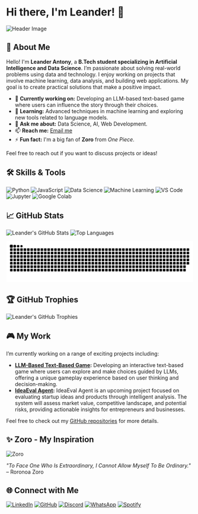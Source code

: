 # Hi there, I'm Leander! 👋

![Header Image](https://drive.google.com/uc?id=1UNxlXrfl-OSvh2TJ3zFRWGt_MHN4S9ZK)

## 🚀 About Me

Hello! I'm **Leander Antony**, a **B.Tech student specializing in Artificial Intelligence and Data Science**. I’m passionate about solving real-world problems using data and technology. I enjoy working on projects that involve machine learning, data analysis, and building web applications. My goal is to create practical solutions that make a positive impact.

- 🔭 **Currently working on:** Developing an LLM-based text-based game where users can influence the story through their choices.
- 🌱 **Learning:** Advanced techniques in machine learning and exploring new tools related to language models.
- 💬 **Ask me about:** Data Science, AI, Web Development.
- 📫 **Reach me:** [Email me](mailto:leander.antony2023@gmail.com)
- ⚡ **Fun fact:** I'm a big fan of **Zoro** from *One Piece*.

Feel free to reach out if you want to discuss projects or ideas!

## 🛠️ Skills & Tools

![Python](https://img.shields.io/badge/-Python-306998?style=flat&logo=python&logoColor=white) ![JavaScript](https://img.shields.io/badge/-JavaScript-F7DF1E?style=flat&logo=javascript&logoColor=black) ![Data Science](https://img.shields.io/badge/-Data_Science-0E76A8?style=flat&logo=databricks&logoColor=white) ![Machine Learning](https://img.shields.io/badge/-Machine_Learning-F7DF1E?style=flat&logo=scikit-learn&logoColor=black)
![VS Code](https://img.shields.io/badge/-VS_Code-007ACC?style=flat&logo=visualstudiocode&logoColor=white) ![Jupyter](https://img.shields.io/badge/-Jupyter-F7DF1E?style=flat&logo=jupyter&logoColor=black) ![Google Colab](https://img.shields.io/badge/-Google_Colab-F9AB00?style=flat&logo=googlecolab&logoColor=black)

## 📈 GitHub Stats

![Leander's GitHub Stats](https://github-readme-stats.vercel.app/api?username=Leander-Antony&show_icons=true&theme=radical)
![Top Languages](https://github-readme-stats.vercel.app/api/top-langs/?username=Leander-Antony&layout=compact&theme=radical)

<picture>
  <source media="(prefers-color-scheme: dark)" srcset="https://raw.githubusercontent.com/Leander-Antony/Leander-Antony/refs/heads/output/github-snake-dark.svg" />
  <source media="(prefers-color-scheme: light)" srcset="https://raw.githubusercontent.com/Leander-Antony/Leander-Antony/refs/heads/output/github-snake.svg" />
  <img alt="github-snake" src="https://raw.githubusercontent.com/Leander-Antony/Leander-Antony/refs/heads/output/github-snake.svg" />
</picture>

## 🏆 GitHub Trophies

![Leander's GitHub Trophies](https://github-profile-trophy.vercel.app/?username=Leander-Antony&theme=radical&no-bg=true&no-frame=true)

## 🎮 My Work

I’m currently working on a range of exciting projects including:

- **[LLM-Based Text-Based Game](https://github.com/Leander-Antony/BeyondLLM/tree/main/Text%20based%20Game%20using%20BeyondLLM):** Developing an interactive text-based game where users can explore and make choices guided by LLMs, offering a unique gameplay experience based on user thinking and decision-making.
- **[IdeaEval Agent](https://github.com/Leander-Antony/BeyondLLM/tree/main/IdeaEval%20Agent):** IdeaEval Agent is an upcoming project focused on evaluating startup ideas and products through intelligent analysis. The system will assess market value, competitive landscape, and potential risks, providing actionable insights for entrepreneurs and businesses.

Feel free to check out my [GitHub repositories](https://github.com/Leander-Antony?tab=repositories) for more details.

## ✨ Zoro - My Inspiration

![Zoro](https://static0.gamerantimages.com/wordpress/wp-content/uploads/2023/11/one-piece-cliffhanger-zoro-new-sword-tease-1249050.jpg?q=70&fit=crop&w=1500&dpr=1)

*"To Face One Who Is Extraordinary, I Cannot Allow Myself To Be Ordinary."* – Roronoa Zoro

## 🌐 Connect with Me

[![LinkedIn](https://img.shields.io/badge/-LinkedIn-0077B5?style=flat&logo=linkedin&logoColor=white)](https://www.linkedin.com/in/leanderantony/)
[![GitHub](https://img.shields.io/badge/-GitHub-181717?style=flat&logo=github&logoColor=white)](https://github.com/Leander-Antony)
[![Discord](https://img.shields.io/badge/-Discord-7289DA?style=flat&logo=discord&logoColor=white)](https://discord.gg/NvxxvWB5v2)
[![WhatsApp](https://img.shields.io/badge/-WhatsApp-25D366?style=flat&logo=whatsapp&logoColor=white)](https://wa.me/9655858350)
[![Spotify](https://img.shields.io/badge/-Spotify-1DB954?style=flat&logo=spotify&logoColor=white)](https://open.spotify.com/user/vmbvd014b63zd5wxyti13fxml)
